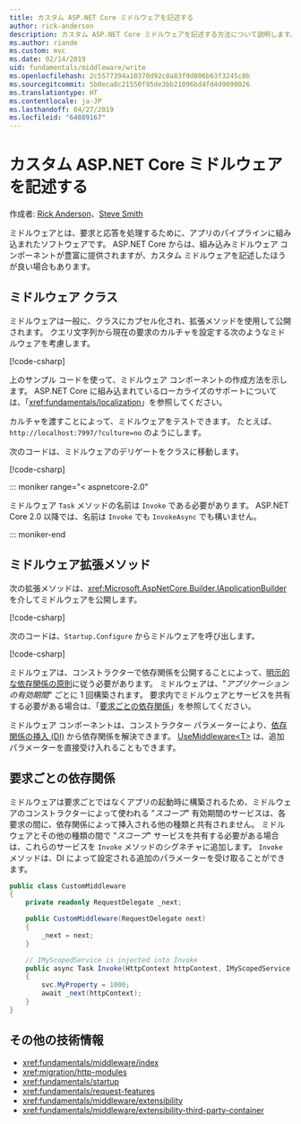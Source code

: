 ```yaml
---
title: カスタム ASP.NET Core ミドルウェアを記述する
author: rick-anderson
description: カスタム ASP.NET Core ミドルウェアを記述する方法について説明します。
ms.author: riande
ms.custom: mvc
ms.date: 02/14/2019
uid: fundamentals/middleware/write
ms.openlocfilehash: 2c5577394a10370d92c8a83f9d806b63f3245c8b
ms.sourcegitcommit: 5b0eca8c21550f95de3bb21096bd4fd4d9098026
ms.translationtype: HT
ms.contentlocale: ja-JP
ms.lasthandoff: 04/27/2019
ms.locfileid: "64889167"
---
```

# <a name="write-custom-aspnet-core-middleware"></a>カスタム ASP.NET Core ミドルウェアを記述する

作成者: [Rick Anderson](https://twitter.com/RickAndMSFT)、[Steve Smith](https://ardalis.com/)

ミドルウェアとは、要求と応答を処理するために、アプリのパイプラインに組み込まれたソフトウェアです。 ASP.NET Core からは、組み込みミドルウェア コンポーネントが豊富に提供されますが、カスタム ミドルウェアを記述したほうが良い場合もあります。

## <a name="middleware-class"></a>ミドルウェア クラス

ミドルウェアは一般に、クラスにカプセル化され、拡張メソッドを使用して公開されます。 クエリ文字列から現在の要求のカルチャを設定する次のようなミドルウェアを考慮します。

[!code-csharp[](index/snapshot/Culture/StartupCulture.cs?name=snippet1)]

上のサンプル コードを使って、ミドルウェア コンポーネントの作成方法を示します。 ASP.NET Core に組み込まれているローカライズのサポートについては、「<xref:fundamentals/localization>」を参照してください。

カルチャを渡すことによって、ミドルウェアをテストできます。 たとえば、`http://localhost:7997/?culture=no` のようにします。

次のコードは、ミドルウェアのデリゲートをクラスに移動します。

[!code-csharp[](index/snapshot/Culture/RequestCultureMiddleware.cs)]

::: moniker range="< aspnetcore-2.0"

ミドルウェア `Task` メソッドの名前は `Invoke` である必要があります。 ASP.NET Core 2.0 以降では、名前は `Invoke` でも `InvokeAsync` でも構いません。

::: moniker-end

## <a name="middleware-extension-method"></a>ミドルウェア拡張メソッド

次の拡張メソッドは、<xref:Microsoft.AspNetCore.Builder.IApplicationBuilder> を介してミドルウェアを公開します。

[!code-csharp[](index/snapshot/Culture/RequestCultureMiddlewareExtensions.cs)]

次のコードは、`Startup.Configure` からミドルウェアを呼び出します。

[!code-csharp[](index/snapshot/Culture/Startup.cs?name=snippet1&highlight=5)]

ミドルウェアは、コンストラクターで依存関係を公開することによって、[明示的な依存関係の原則](/dotnet/standard/modern-web-apps-azure-architecture/architectural-principles#explicit-dependencies)に従う必要があります。 ミドルウェアは、"*アプリケーションの有効期間*" ごとに 1 回構築されます。 要求内でミドルウェアとサービスを共有する必要がある場合は、「[要求ごとの依存関係](#per-request-dependencies)」を参照してください。

ミドルウェア コンポーネントは、コンストラクター パラメーターにより、[依存関係の挿入 (DI)](xref:fundamentals/dependency-injection) から依存関係を解決できます。 [UseMiddleware&lt;T&gt;](/dotnet/api/microsoft.aspnetcore.builder.usemiddlewareextensions.usemiddleware#Microsoft_AspNetCore_Builder_UseMiddlewareExtensions_UseMiddleware_Microsoft_AspNetCore_Builder_IApplicationBuilder_System_Type_System_Object___) は、追加パラメーターを直接受け入れることもできます。

## <a name="per-request-dependencies"></a>要求ごとの依存関係

ミドルウェアは要求ごとではなくアプリの起動時に構築されるため、ミドルウェアのコンストラクターによって使われる "*スコープ*" 有効期間のサービスは、各要求の間に、依存関係によって挿入される他の種類と共有されません。 ミドルウェアとその他の種類の間で "*スコープ*" サービスを共有する必要がある場合は、これらのサービスを `Invoke` メソッドのシグネチャに追加します。 `Invoke` メソッドは、DI によって設定される追加のパラメーターを受け取ることができます。

```csharp
public class CustomMiddleware
{
    private readonly RequestDelegate _next;

    public CustomMiddleware(RequestDelegate next)
    {
        _next = next;
    }

    // IMyScopedService is injected into Invoke
    public async Task Invoke(HttpContext httpContext, IMyScopedService svc)
    {
        svc.MyProperty = 1000;
        await _next(httpContext);
    }
}
```

## <a name="additional-resources"></a>その他の技術情報

* <xref:fundamentals/middleware/index>
* <xref:migration/http-modules>
* <xref:fundamentals/startup>
* <xref:fundamentals/request-features>
* <xref:fundamentals/middleware/extensibility>
* <xref:fundamentals/middleware/extensibility-third-party-container>
